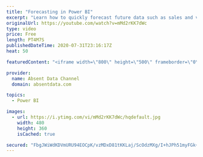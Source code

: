 ```yaml
---
title: "Forecasting in Power BI"
excerpt: "Learn how to quickly forecast future data such as sales and values with the analytics pane in Power BI."
originalUrl: https://youtube.com/watch?v=mMd2rKK7dWc
type: video
price: Free
length: PT4M7S
publishedDateTime: 2020-07-31T23:16:17Z
heat: 50

featuredContent: "<iframe width=\"800\" height=\"500\" frameborder=\"0\" src=\"https://www.youtube.com/embed/mMd2rKK7dWc\" allow=\"accelerometer; autoplay; encrypted-media; gyroscope; picture-in-picture\" allowfullscreen></iframe>"

provider:
  name: Absent Data Channel
  domain: absentdata.com

topics:
  - Power BI

images:
  - url: https://i.ytimg.com/vi/mMd2rKK7dWc/hqdefault.jpg
    width: 480
    height: 360
    isCached: true

secured: "FbgJWiWdKDVmURU94EOCpK/vzMDxD81tKKLaj/ScOdzMXg/I+hJPh51myFGk+1NnJnDKMiGMldFL6SQm1fQRk+LGb47I7yDg5VXKUUqhiin+qMTIzehVGCnYX/voMornEDGo2qQvfiQG0aBi3gTFHtFNDn5AROyljzSHoc7vb0xSAy6whqmQNp6YiRatllUHVak/Vj6DPUs222lE7Y46t7STMLtMpzxFJEzO7PuQAxgMKIYkXCj5ufT5mG+G1dE4cMS8tsSQY6X/iKnzrwq5ENDnBSoHgBTYIxlMS3MyiGfh2P3wxowp/sXA4S6Gbt/gy4lNlnEkB9caQk2FkYddGd+e8kdsdjc3ypzNkHbBLOjQKDQ2U+l3dfzxAL5agX3fPb/KfTsE1mRBivOpasmftgJm4qDDyex4Qr5JHwN2VTc=;KYvUGp6MbshMJ5/wHz1gAA=="
---
```


